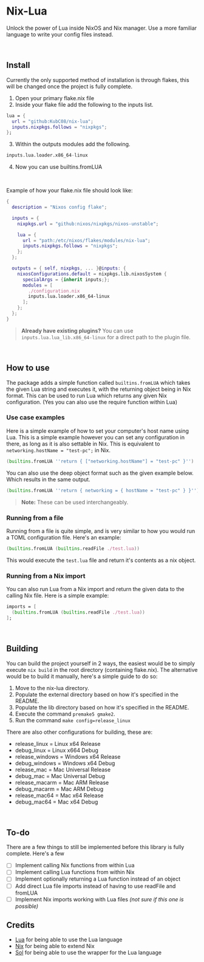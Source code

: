 # Nix-Lua
Unlock the power of Lua inside NixOS and Nix manager. Use a more familiar language to write your config files instead.

</br>

## Install
Currently the only supported method of installation is through flakes, this will be changed once the project is fully complete.

1. Open your primary flake.nix file
2. Inside your flake file add the following to the inputs list.
```nix
lua = {
  url = "github:KubC08/nix-lua";
  inputs.nixpkgs.follows = "nixpkgs";
};
```
3. Within the outputs modules add the following.
```nix
inputs.lua.loader.x86_64-linux
```
4. Now you can use builtins.fromLUA

</br>

Example of how your flake.nix file should look like:
```nix
{
  description = "Nixos config flake";

  inputs = {
    nixpkgs.url = "github:nixos/nixpkgs/nixos-unstable";

    lua = {
      url = "path:/etc/nixos/flakes/modules/nix-lua";
      inputs.nixpkgs.follows = "nixpkgs";
    };
  };

  outputs = { self, nixpkgs, ... }@inputs: {
    nixosConfigurations.default = nixpkgs.lib.nixosSystem {
      specialArgs = {inherit inputs;};
      modules = [
        ./configuration.nix
        inputs.lua.loader.x86_64-linux
      ];
    };
  };
}
```

> **Already have existing plugins?** You can use ``inputs.lua.lua_lib.x86_64-linux`` for a direct path to the plugin file.

</br>

## How to use
The package adds a simple function called ``builtins.fromLUA`` which takes the given Lua string and executes it, with the returning object being in Nix format.
This can be used to run Lua which returns any given Nix configuration. (Yes you can also use the require function within Lua)

### Use case examples
Here is a simple example of how to set your computer's host name using Lua. This is a simple example however you can set any configuration in there, as long as it is also settable in Nix.
This is equivalent to ``networking.hostName = "test-pc";`` in Nix.
```nix
(builtins.fromLUA ''return { ["networking.hostName"] = "test-pc" }'')
```

You can also use the deep object format such as the given example below. Which results in the same output.
```nix
(builtins.fromLUA ''return { networking = { hostName = "test-pc" } }'')
```
> **Note:** These can be used interchangeably.

### Running from a file
Running from a file is quite simple, and is very similar to how you would run a TOML configuration file. Here's an example:
```nix
(builtins.fromLUA (builtins.readFile ./test.lua))
```
This would execute the ``test.lua`` file and return it's contents as a nix object.

### Running from a Nix import
You can also run Lua from a Nix import and return the given data to the calling Nix file. Here is a simple example:
```nix
imports = [
  (builtins.fromLUA (builtins.readFile ./test.lua))
];
```

</br>

## Building
You can build the project yourself in 2 ways, the easiest would be to simply execute ``nix build`` in the root directory (containing flake.nix).
The alternative would be to build it manually, here's a simple guide to do so:

1. Move to the nix-lua directory.
2. Populate the external directory based on how it's specified in the README.
3. Populate the lib directory based on how it's specified in the README.
4. Execute the command ``premake5 gmake2``.
5. Run the command ``make config=release_linux``

There are also other configurations for building, these are:
- release_linux = Linux x64 Release
- debug_linux = Linux x664 Debug
- release_windows = Windows x64 Release
- debug_windows = Windows x64 Debug
- release_mac = Mac Universal Release
- debug_mac = Mac Universal Debug
- release_macarm = Mac ARM Release
- debug_macarm = Mac ARM Debug
- release_mac64 = Mac x64 Release
- debug_mac64 = Mac x64 Debug

</br>

## To-do
There are a few things to still be implemented before this library is fully complete. Here's a few

 - [ ] Implement calling Nix functions from within Lua
 - [ ] Implement calling Lua functions from within Nix
 - [ ] Implement optionally returning a Lua function instead of an object
 - [ ] Add direct Lua file imports instead of having to use readFile and fromLUA
 - [ ] Implement Nix imports working with Lua files *(not sure if this one is possible)*

## Credits
- [Lua](https://www.lua.org/) for being able to use the Lua language
- [Nix](https://nixos.org/) for being able to extend Nix
- [Sol](https://github.com/ThePhD/sol2) for being able to use the wrapper for the Lua language

